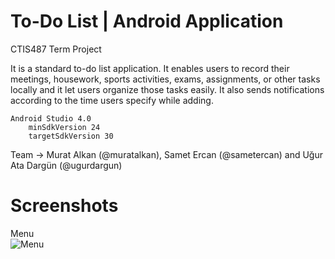 # To-Do List | Android Application
CTIS487 Term Project

It is a standard to-do list application. It enables users to record their meetings, housework, sports activities, exams, assignments, or
other tasks locally and it let users organize those tasks easily. It also sends notifications according to the time users specify while adding.

    Android Studio 4.0
        minSdkVersion 24
        targetSdkVersion 30


Team -> Murat Alkan (@muratalkan), Samet Ercan (@sametercan) and Uğur Ata Dargün (@ugurdargun)

# Screenshots
Menu </br>
![Menu](https://images2.imgbox.com/b2/95/9fw1RwHT_o.png)

